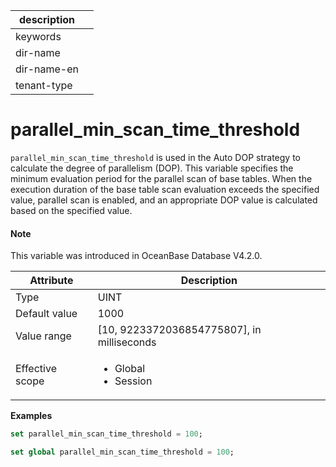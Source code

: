 | description ||
|---|---|
| keywords ||
| dir-name ||
| dir-name-en ||
| tenant-type ||

# parallel_min_scan_time_threshold

`parallel_min_scan_time_threshold` is used in the Auto DOP strategy to calculate the degree of parallelism (DOP). This variable specifies the minimum evaluation period for the parallel scan of base tables. When the execution duration of the base table scan evaluation exceeds the specified value, parallel scan is enabled, and an appropriate DOP value is calculated based on the specified value. 

<main id="notice" type='explain'>

  <h4>Note</h4>

  <p>This variable was introduced in OceanBase Database V4.2.0. </p>

</main>

| Attribute | Description |
| --- | --- |
| Type | UINT |
| Default value | 1000 |
| Value range | [10, 9223372036854775807], in milliseconds |
| Effective scope | <ul><li>Global  </li><li>Session </li></ul> |

**Examples**

```sql
set parallel_min_scan_time_threshold = 100;
```

```sql
set global parallel_min_scan_time_threshold = 100;
```
